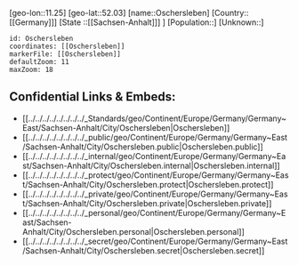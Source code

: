 ﻿---
location: [52.03,11.25]
mapzoom: [7,12] 
mapmarker: city 
type: City
tags:
- geo/City


SpocWebEntityId: 33154
isDeleted: false
confidential: public

---
[geo-lon::11.25]
[geo-lat::52.03]
[name::Oschersleben]
[Country::[[Germany]]]
[State ::[[Sachsen-Anhalt]]] ]
[Population::]
[Unknown::]


```leaflet
id: Oschersleben
coordinates: [[Oschersleben]]
markerFile: [[Oschersleben]]
defaultZoom: 11 
maxZoom: 18
```


## Confidential Links & Embeds: 
- [[../../../../../../../../_Standards/geo/Continent/Europe/Germany/Germany~East/Sachsen-Anhalt/City/Oschersleben|Oschersleben]] 
- [[../../../../../../../../_public/geo/Continent/Europe/Germany/Germany~East/Sachsen-Anhalt/City/Oschersleben.public|Oschersleben.public]] 
- [[../../../../../../../../_internal/geo/Continent/Europe/Germany/Germany~East/Sachsen-Anhalt/City/Oschersleben.internal|Oschersleben.internal]] 
- [[../../../../../../../../_protect/geo/Continent/Europe/Germany/Germany~East/Sachsen-Anhalt/City/Oschersleben.protect|Oschersleben.protect]] 
- [[../../../../../../../../_private/geo/Continent/Europe/Germany/Germany~East/Sachsen-Anhalt/City/Oschersleben.private|Oschersleben.private]] 
- [[../../../../../../../../_personal/geo/Continent/Europe/Germany/Germany~East/Sachsen-Anhalt/City/Oschersleben.personal|Oschersleben.personal]] 
- [[../../../../../../../../_secret/geo/Continent/Europe/Germany/Germany~East/Sachsen-Anhalt/City/Oschersleben.secret|Oschersleben.secret]] 
